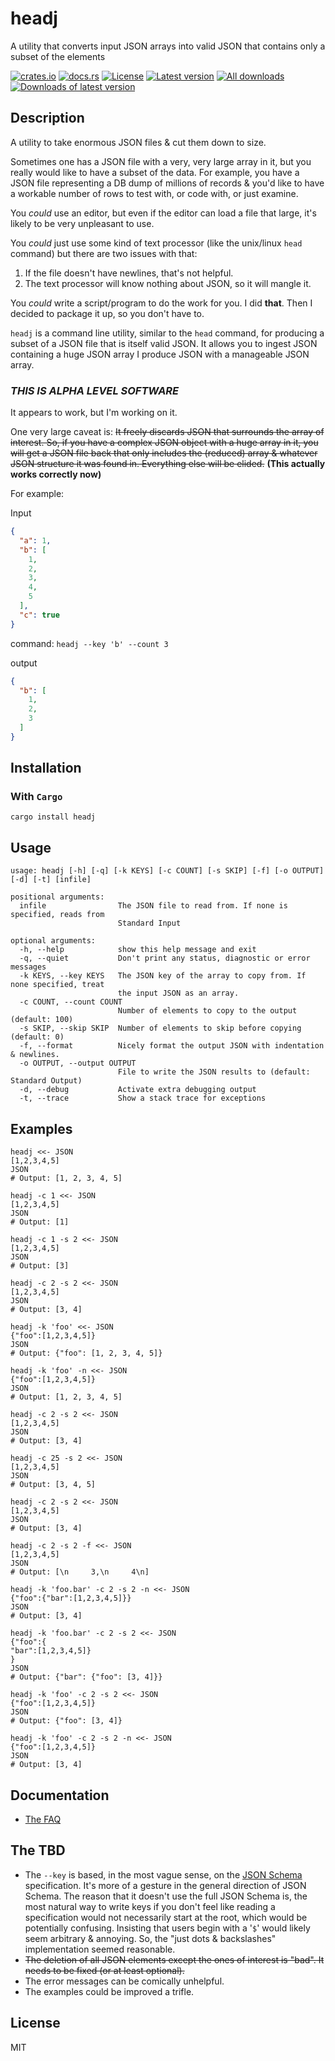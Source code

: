 # headj

A utility that converts input JSON arrays into valid JSON that contains only a subset of the elements

[![crates.io](https://img.shields.io/crates/v/headj.svg)](https://crates.io/crates/headj)
[![docs.rs](https://docs.rs/headj/badge.svg)](https://docs.rs/headj)
[![License](https://img.shields.io/badge/license-MIT-blue?style=flat-square)](LICENSE-MIT)
[![Latest version](https://img.shields.io/crates/v/headj.svg)](https://crates.io/crates/headj)
[![All downloads](https://img.shields.io/crates/d/headj.svg)](https://crates.io/crates/headj)
[![Downloads of latest version](https://img.shields.io/crates/dv/headj.svg)](https://crates.io/crates/headj)

## Description

A utility to take enormous JSON files & cut them down to size.

Sometimes one has a JSON file with a very, very large array in it, but you really would like to have a
subset of the data. For example, you have a JSON file representing a DB dump of millions of records &
you'd like to have a workable number of rows to test with, or code with, or just examine.

You _could_ use an editor, but even if the editor can load a file that large, it's likely to be very
unpleasant to use.

You _could_ just use some kind of text processor (like the unix/linux `head` command)
but there are two issues with that:

1. If the file doesn't have newlines, that's not helpful.
2. The text processor will know nothing about JSON, so it will mangle it.

You _could_ write a script/program to do the work for you. I did **that**. Then I decided to package it up, so
you don't have to.

`headj` is a command line utility, similar to the `head` command, for producing a subset of a JSON file that is
itself valid JSON. It allows you to ingest JSON containing a huge JSON array I produce JSON with a manageable JSON
array.

### _THIS IS ALPHA LEVEL SOFTWARE_

It appears to work, but I'm working on it.

One very large caveat is: ~~It freely discards JSON that surrounds the array of interest. So, if you have
a complex JSON object with a huge array in it, you will get a JSON file back that only includes the
(reduced) array & whatever JSON structure it was found in. Everything else will be elided.~~ **(This actually works correctly now)**

For example:

Input

```json
{
  "a": 1,
  "b": [
    1,
    2,
    3,
    4,
    5
  ],
  "c": true
}
```

command: `headj --key 'b' --count 3`

output

```json
{
  "b": [
    1,
    2,
    3
  ]
}
```

## Installation

### With `Cargo`

```shell
cargo install headj
```

## Usage

```
usage: headj [-h] [-q] [-k KEYS] [-c COUNT] [-s SKIP] [-f] [-o OUTPUT] [-d] [-t] [infile]

positional arguments:
  infile                The JSON file to read from. If none is specified, reads from
                        Standard Input

optional arguments:
  -h, --help            show this help message and exit
  -q, --quiet           Don't print any status, diagnostic or error messages
  -k KEYS, --key KEYS   The JSON key of the array to copy from. If none specified, treat
                        the input JSON as an array.
  -c COUNT, --count COUNT
                        Number of elements to copy to the output (default: 100)
  -s SKIP, --skip SKIP  Number of elements to skip before copying (default: 0)
  -f, --format          Nicely format the output JSON with indentation & newlines.
  -o OUTPUT, --output OUTPUT
                        File to write the JSON results to (default: Standard Output)
  -d, --debug           Activate extra debugging output
  -t, --trace           Show a stack trace for exceptions

```

## Examples

```shell
headj <<- JSON
[1,2,3,4,5]
JSON
# Output: [1, 2, 3, 4, 5]

headj -c 1 <<- JSON
[1,2,3,4,5]
JSON
# Output: [1]

headj -c 1 -s 2 <<- JSON
[1,2,3,4,5]
JSON
# Output: [3]

headj -c 2 -s 2 <<- JSON
[1,2,3,4,5]
JSON
# Output: [3, 4]

headj -k 'foo' <<- JSON
{"foo":[1,2,3,4,5]}
JSON
# Output: {"foo": [1, 2, 3, 4, 5]}

headj -k 'foo' -n <<- JSON
{"foo":[1,2,3,4,5]}
JSON
# Output: [1, 2, 3, 4, 5]

headj -c 2 -s 2 <<- JSON
[1,2,3,4,5]
JSON
# Output: [3, 4]

headj -c 25 -s 2 <<- JSON
[1,2,3,4,5]
JSON
# Output: [3, 4, 5]

headj -c 2 -s 2 <<- JSON
[1,2,3,4,5]
JSON
# Output: [3, 4]

headj -c 2 -s 2 -f <<- JSON
[1,2,3,4,5]
JSON
# Output: [\n     3,\n     4\n]

headj -k 'foo.bar' -c 2 -s 2 -n <<- JSON
{"foo":{"bar":[1,2,3,4,5]}}
JSON
# Output: [3, 4]

headj -k 'foo.bar' -c 2 -s 2 <<- JSON
{"foo":{
"bar":[1,2,3,4,5]}
}
JSON
# Output: {"bar": {"foo": [3, 4]}}

headj -k 'foo' -c 2 -s 2 <<- JSON
{"foo":[1,2,3,4,5]}
JSON
# Output: {"foo": [3, 4]}

headj -k 'foo' -c 2 -s 2 -n <<- JSON
{"foo":[1,2,3,4,5]}
JSON
# Output: [3, 4]

```

## Documentation

* [The FAQ](https://github.com/evanjpw/headj-rs/blob/main/doc/faq.md)

## The TBD

* The `--key` is based, in the most vague sense, on the [JSON Schema](https://json-schema.org) specification.
  It's more of a gesture in the general direction of JSON Schema. The reason that it doesn't use the full
  JSON Schema is, the most natural way to write keys if you don't feel like reading a specification would
  not necessarily start at the root, which would be potentially confusing. Insisting that users begin
  with a '`$`' would likely seem arbitrary & annoying. So, the "just dots & backslashes" implementation seemed
  reasonable.
* ~~The deletion of all JSON elements except the ones of interest is "bad". It needs to be fixed (or at least optional).~~
* The error messages can be comically unhelpful.
* The examples could be improved a trifle.

## License

MIT
